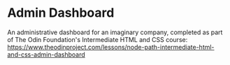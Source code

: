# Admin Dashboard
An administrative dashboard for an imaginary company, completed as part of The Odin Foundation's Intermediate HTML and CSS course: https://www.theodinproject.com/lessons/node-path-intermediate-html-and-css-admin-dashboard

